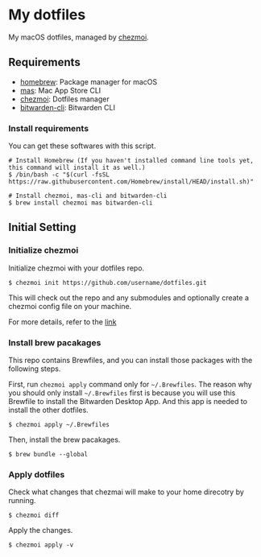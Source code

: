 # My dotfiles

My macOS dotfiles, managed by [chezmoi](https://github.com/twpayne/chezmoi).

## Requirements

- [homebrew](https://brew.sh): Package manager for macOS
- [mas](https://github.com/mas-cli/mas): Mac App Store CLI
- [chezmoi](https://github.com/twpayne/chezmoi): Dotfiles manager
- [bitwarden-cli](https://github.com/bitwarden/cli): Bitwarden CLI

### Install requirements

You can get these softwares with this script.

```
# Install Homebrew (If you haven't installed command line tools yet, this command will install it as well.)
$ /bin/bash -c "$(curl -fsSL https://raw.githubusercontent.com/Homebrew/install/HEAD/install.sh)"

# Install chezmoi, mas-cli and bitwarden-cli
$ brew install chezmoi mas bitwarden-cli
```

## Initial Setting

### Initialize chezmoi

Initialize chezmoi with your dotfiles repo.

```
$ chezmoi init https://github.com/username/dotfiles.git
```

This will check out the repo and any submodules and optionally create a chezmoi config file on your machine.

For more details, refer to the [link](https://www.chezmoi.io/docs/quick-start/#using-chezmoi-across-multiple-machines)

### Install brew pacakages

This repo contains Brewfiles, and you can install those packages with the following steps.

First, run `chezmoi apply` command only for `~/.Brewfiles`. The reason why you should only install `~/.Brewfiles` first is because you will use this Brewfile to install the Bitwarden Desktop App. And this app is needed to install the other dotfiles.

```
$ chezmoi apply ~/.Brewfiles
```

Then, install the brew pacakages.

```
$ brew bundle --global
```

### Apply dotfiles

Check what changes that chezmai will make to your home direcotry by running.

```
$ chezmoi diff
```

Apply the changes.

```
$ chezmoi apply -v
```
